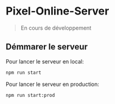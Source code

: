 # Pixel-Online-Server

> En cours de développement

## Démmarer le serveur

Pour lancer le serveur en local:

```bash
npm run start
```

Pour lancer le serveur en production:

```bash
npm run start:prod
```